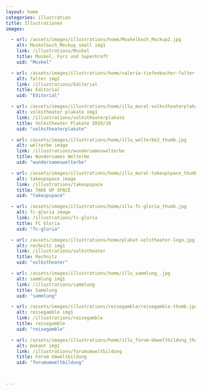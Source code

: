 ```yaml
---
layout: home
categories: illustration
title: Illustrationen
images:

  - url: /assets/images/illustrations/home/Muskelbuch_Mockup2.jpg
    alt: Muskelbuch_Mockup_small img1
    link: /illustrations/Muskel
    title: Muskel, Furz und Superkraft
    uid: "Muskel"

  - url: /assets/images/illustrations/home/valerie-tiefenbacher-falter-pandemie3.jpg
    alt: falter img1
    link: /illustrations/Editorial
    title: Editorial
    uid: "Editorial"

  - url: /assets/images/illustrations/home/illu_mural-volkstheaterplakate_thumb.jpg
    alt: volkstheater plakate img1
    link: /illustrations/volkstheaterplakate
    title: Volkstheater Plakate 2019/20
    uid: "volkstheaterplakate"

  - url: /assets/images/illustrations/home/illu_welterbe2_thumb.jpg
    alt: welterbe image
    link: /illustrations/wundersameswelterbe
    title: Wundersames Welterbe
    uid: "wundersameswelterbe"

  - url: /assets/images/illustrations/home/illu_mural-takeupspace_thumb.jpg
    alt: takeupspace image
    link: /illustrations/takeupspace
    title: TAKE UP SPACE
    uid: "takeupspace"

  - url: /assets/images/illustrations/home/illu-fc-gloria_thumb.jpg
    alt: fc-gloria image
    link: /illustrations/fc-gloria
    title: FC Gloria
    uid: "fc-gloria"

  - url: /assets/images/illustrations/home/plakat-volstheater-logo.jpg
    alt: rechnitz img1
    link: /illustrations/volkstheater
    title: Rechnitz
    uid: "volkstheater"

  - url: /assets/images/illustrations/home/illu_sammlung_.jpg
    alt: sammlung img1
    link: /illustrations/sammlung
    title: Sammlung
    uid: "sammlung"

  - url: /assets/images/illustrations/reisegamble/reisegamble-thumb.jpg
    alt: reisegamble img1
    link: /illustrations/reisegamble
    title: reisegamble
    uid: "reisegamble"

  - url: /assets/images/illustrations/home/illu_forum-Umweltbildung_thumb.jpg
    alt: mokant img1
    link: /illustrations/forumumweltbildung
    title: Forum Umweltbildung
    uid: "forumumweltbildung"



---
```

